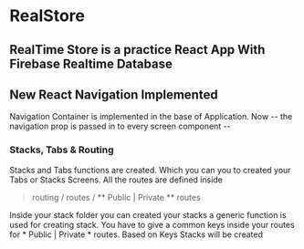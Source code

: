 # RealStore

## RealTime Store is a practice React App With Firebase Realtime Database

## New React Navigation Implemented

Navigation Container is implemented in the base of Application. Now -- the navigation prop is passed in to every screen component --

### Stacks, Tabs & Routing

Stacks and Tabs functions are created. Which you can you to created your Tabs or Stacks Screens. All the routes are defined inside 
> routing / routes / ** Public | Private ** routes

Inside your stack folder you can created your stacks a generic function is used for creating stack. You have to give a common keys inside your routes for * Public | Private * routes. Based on Keys Stacks will be created
